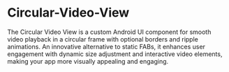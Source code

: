 # Circular-Video-View
The Circular Video View is a custom Android UI component for smooth video playback in a circular frame with optional borders and ripple animations. An innovative alternative to static FABs, it enhances user engagement with dynamic size adjustment and interactive video elements, making your app more visually appealing and engaging.
